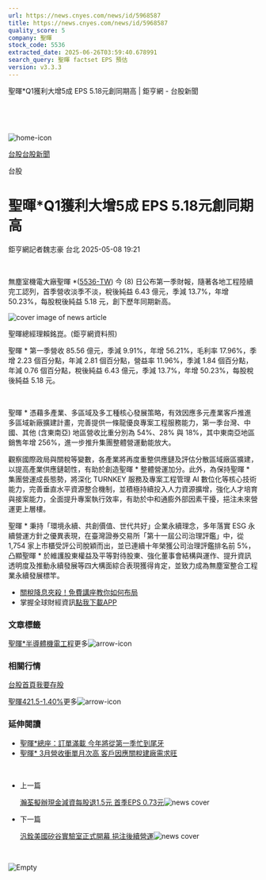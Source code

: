 ```yaml
---
url: https://news.cnyes.com/news/id/5968587
title: https://news.cnyes.com/news/id/5968587
quality_score: 5
company: 聖暉
stock_code: 5536
extracted_date: 2025-06-26T03:59:40.678991
search_query: 聖暉 factset EPS 預估
version: v3.3.3
---
```


聖暉\*Q1獲利大增5成 EPS 5.18元創同期高 | 鉅亨網 - 台股新聞

‌

‌

![home-icon](/assets/icons/breadCrumb/symbol-icon-home.svg)

[台股](/news/cat/tw_stock)[台股新聞](/news/cat/tw_stock_news)

台股

# 聖暉\*Q1獲利大增5成 EPS 5.18元創同期高

鉅亨網記者魏志豪 台北 2025-05-08 19:21

‌

無塵室機電大廠聖暉 \*([5536-TW](https://www.cnyes.com/twstock/5536)) 今 (8) 日公布第一季財報，隨著各地工程陸續完工認列，首季營收淡季不淡，稅後純益 6.43 億元，季減 13.7%，年增 50.23%，每股稅後純益 5.18 元，創下歷年同期新高。

![cover image of news article](/_next/image?url=https%3A%2F%2Fcimg.cnyes.cool%2Fprod%2Fnews%2F5968587%2Fl%2Fc77e090f7ebb3e5c9296f05956522f17.jpg&w=3840&q=75)

聖暉總經理賴銘崑。(鉅亨網資料照)

聖暉 \* 第一季營收 85.56 億元，季減 9.91%，年增 56.21%，毛利率 17.96%，季增 2.23 個百分點，年減 2.81 個百分點，營益率 11.96%，季減 1.84 個百分點，年減 0.76 個百分點，稅後純益 6.43 億元，季減 13.7%，年增 50.23%，每股稅後純益 5.18 元。

‌

聖暉 \* 憑藉多產業、多區域及多工種核心發展策略，有效因應多元產業客戶推進多區域新廠擴建計畫，完善提供一條龍優良專案工程服務能力，第一季台灣、中國、其他 (含東南亞) 地區營收比重分別為 54%、28% 與 18%，其中東南亞地區銷售年增 256%，進一步推升集團整體營運動能放大。

觀察國際政局與關稅等變數，各產業將再度重整供應鏈及評估分散區域廠區擴建，以提高產業供應鏈韌性，有助於創造聖暉 \* 整體營運加分。此外，為保持聖暉 \* 集團營運成長態勢，將深化 TURNKEY 服務及專案工程管理 AI 數位化等核心技術能力，完善垂直水平資源整合機制，並積極持續投入人力資源擴增，強化人才培育與接案能力，全面提升專案執行效率，有助於中和通膨外部因素干擾，挹注未來營運更上層樓。

聖暉 \* 秉持「環境永續、共創價值、世代共好」企業永續理念，多年落實 ESG 永續營運方針之優異表現，在臺灣證券交易所「第十一屆公司治理評鑑」中，從 1,754 家上市櫃受評公司脫穎而出，並已連續十年榮獲公司治理評鑑排名前 5%，凸顯聖暉 \* 於維護股東權益及平等對待股東、強化董事會結構與運作、提升資訊透明度及推動永續發展等四大構面綜合表現獲得肯定，並致力成為無塵室整合工程業永續發展標竿。

* [關稅降息夾殺！免費講座教你如何布局](https://www.rsc.com.tw/Cnyes_RSC/SeminarBooking2025InvestmentOutlook.aspx?utm_source=anue&utm_medium=usstocks_end)
* 掌握全球財經資訊[點我下載APP](http://www.cnyes.com/app/?utm_source=mweb&utm_medium=HamMenuBanner&utm_campaign=fixed&utm_content=entr)

### 文章標籤

[聖暉\*](https://news.cnyes.com/tag/聖暉* "聖暉*")[半導體](https://news.cnyes.com/tag/半導體 "半導體")[機電工程](https://news.cnyes.com/tag/機電工程 "機電工程")更多![arrow-icon](/assets/icons/arrows/arrow-down.svg)

### 相關行情

[台股首頁](https://www.cnyes.com/twstock)[我要存股](https://supr.link/8OHaU)

[聖暉421.5-1.40%](https://www.cnyes.com/twstock/5536)更多![arrow-icon](/assets/icons/arrows/arrow-down.svg)

### 延伸閱讀

* [聖暉\*總座：訂單滿載 今年將從第一季忙到尾牙](/news/id/5908308)
* [聖暉\* 3月營收衝單月次高 客戶因應關稅建廠需求旺](/news/id/5931052)

‌

* 上一篇

  [瀚荃擬辦現金減資每股退1.5元 首季EPS 0.73元](/news/id/5968978)![news cover](https://cimg.cnyes.cool/prod/news/5968978/m/3923195f7b5b8047df4ece11c57c8a09.jpg)
* 下一篇

  [汎銓美國矽谷實驗室正式開幕 挹注後續營運](/news/id/5967815)![news cover](https://cimg.cnyes.cool/prod/news/5967815/m/a8b0315ebd164542d6e57dff5787bc23.jpg)

‌

![Empty](/assets/icons/skeleton/empty-image.svg)

‌